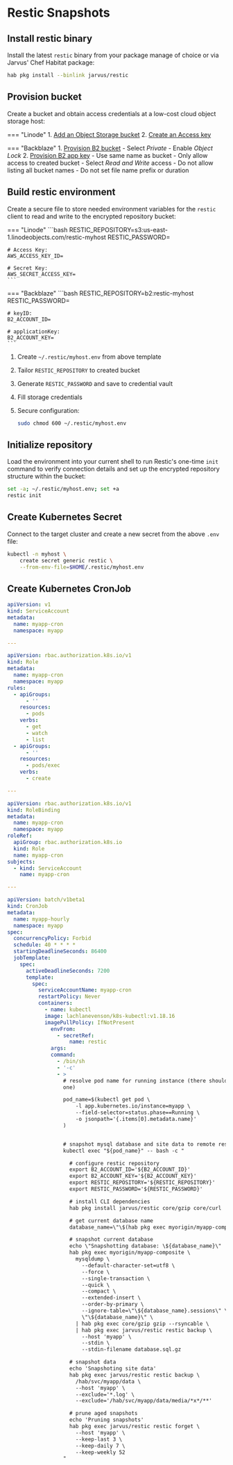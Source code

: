 # Restic Snapshots

## Install restic binary

Install the latest `restic` binary from your package manage of choice or via Jarvus' Chef Habitat package:

```bash
hab pkg install --binlink jarvus/restic
```

## Provision bucket

Create a bucket and obtain access credentials at a low-cost cloud object storage host:

=== "Linode"
    1. [Add an Object Storage bucket](https://cloud.linode.com/object-storage/buckets)
    2. [Create an Access key](https://cloud.linode.com/object-storage/access-keys)

=== "Backblaze"
    1. [Provision B2 bucket](https://secure.backblaze.com/b2_buckets.htm)
        - Select *Private*
        - Enable *Object Lock*
    2. [Provision B2 app key](https://secure.backblaze.com/app_keys.htm)
        - Use same name as bucket
        - Only allow access to created bucket
        - Select *Read and Write* access
        - Do not allow listing all bucket names
        - Do not set file name prefix or duration

## Build restic environment

Create a secure file to store needed environment variables for the `restic` client to read and write to the encrypted repository bucket:

=== "Linode"
    ```bash
    RESTIC_REPOSITORY=s3:us-east-1.linodeobjects.com/restic-myhost
    RESTIC_PASSWORD=

    # Access Key:
    AWS_ACCESS_KEY_ID=

    # Secret Key:
    AWS_SECRET_ACCESS_KEY=
    ```

=== "Backblaze"
    ```bash
    RESTIC_REPOSITORY=b2:restic-myhost
    RESTIC_PASSWORD=

    # keyID:
    B2_ACCOUNT_ID=

    # applicationKey:
    B2_ACCOUNT_KEY=
    ```

1. Create `~/.restic/myhost.env` from above template
2. Tailor `RESTIC_REPOSITORY` to created bucket
3. Generate `RESTIC_PASSWORD` and save to credential vault
4. Fill storage credentials
5. Secure configuration:

    ```bash
    sudo chmod 600 ~/.restic/myhost.env
    ```

## Initialize repository

Load the environment into your current shell to run Restic's one-time `init` command to verify connection details and set up the encrypted repository structure within the bucket:

```bash
set -a; ~/.restic/myhost.env; set +a
restic init
```

## Create Kubernetes Secret

Connect to the target cluster and create a new secret from the above `.env` file:

```bash
kubectl -n myhost \
    create secret generic restic \
    --from-env-file=$HOME/.restic/myhost.env
```

## Create Kubernetes CronJob

```yaml
apiVersion: v1
kind: ServiceAccount
metadata:
  name: myapp-cron
  namespace: myapp

---

apiVersion: rbac.authorization.k8s.io/v1
kind: Role
metadata:
  name: myapp-cron
  namespace: myapp
rules:
  - apiGroups:
      - ''
    resources:
      - pods
    verbs:
      - get
      - watch
      - list
  - apiGroups:
      - ''
    resources:
      - pods/exec
    verbs:
      - create

---

apiVersion: rbac.authorization.k8s.io/v1
kind: RoleBinding
metadata:
  name: myapp-cron
  namespace: myapp
roleRef:
  apiGroup: rbac.authorization.k8s.io
  kind: Role
  name: myapp-cron
subjects:
  - kind: ServiceAccount
    name: myapp-cron

---

apiVersion: batch/v1beta1
kind: CronJob
metadata:
  name: myapp-hourly
  namespace: myapp
spec:
  concurrencyPolicy: Forbid
  schedule: 40 * * * *
  startingDeadlineSeconds: 86400
  jobTemplate:
    spec:
      activeDeadlineSeconds: 7200
      template:
        spec:
          serviceAccountName: myapp-cron
          restartPolicy: Never
          containers:
            - name: kubectl
            image: lachlanevenson/k8s-kubectl:v1.18.16
            imagePullPolicy: IfNotPresent
              envFrom:
                - secretRef:
                    name: restic
              args:
              command:
                - /bin/sh
                - '-c'
                - >
                  # resolve pod name for running instance (there should just be
                  one)

                  pod_name=$(kubectl get pod \
                      -l app.kubernetes.io/instance=myapp \
                      --field-selector=status.phase==Running \
                      -o jsonpath='{.items[0].metadata.name}'
                  )


                  # snapshot mysql database and site data to remote restic repository
                  kubectl exec "${pod_name}" -- bash -c "

                    # configure restic repository
                    export B2_ACCOUNT_ID='${B2_ACCOUNT_ID}'
                    export B2_ACCOUNT_KEY='${B2_ACCOUNT_KEY}'
                    export RESTIC_REPOSITORY='${RESTIC_REPOSITORY}'
                    export RESTIC_PASSWORD='${RESTIC_PASSWORD}'

                    # install CLI dependencies
                    hab pkg install jarvus/restic core/gzip core/curl

                    # get current database name
                    database_name=\"\$(hab pkg exec myorigin/myapp-composite mysql -srNe 'SELECT SCHEMA()')\"

                    # snapshot current database
                    echo \"Snapshotting database: \${database_name}\"
                    hab pkg exec myorigin/myapp-composite \
                      mysqldump \
                        --default-character-set=utf8 \
                        --force \
                        --single-transaction \
                        --quick \
                        --compact \
                        --extended-insert \
                        --order-by-primary \
                        --ignore-table=\"\${database_name}.sessions\" \
                        \"\${database_name}\" \
                      | hab pkg exec core/gzip gzip --rsyncable \
                      | hab pkg exec jarvus/restic restic backup \
                        --host 'myapp' \
                        --stdin \
                        --stdin-filename database.sql.gz

                    # snapshot data
                    echo 'Snapshoting site data'
                    hab pkg exec jarvus/restic restic backup \
                      /hab/svc/myapp/data \
                      --host 'myapp' \
                      --exclude='*.log' \
                      --exclude='/hab/svc/myapp/data/media/*x*/**'

                    # prune aged snapshots
                    echo 'Pruning snapshots'
                    hab pkg exec jarvus/restic restic forget \
                      --host 'myapp' \
                      --keep-last 3 \
                      --keep-daily 7 \
                      --keep-weekly 52
                  "
```

